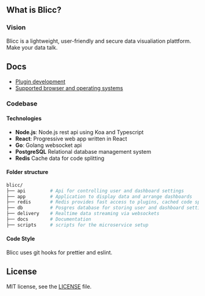 ## What is Blicc?

### Vision

Blicc is a lightweight, user-friendly and secure data visualiation plattform. Make your data talk.

## Docs

- [Plugin development](docs/plugin-development.md)
- [Supported browser and operating systems](docs/supported.md)

### Codebase

#### Technologies

- **Node.js**: Node.js rest api using Koa and Typescript
- **React**: Progressive web app written in React
- **Go**: Golang websocket api
- **PostgreSQL** Relational database management system
- **Redis** Cache data for code splitting

#### Folder structure

```bash
blicc/
├── api         # Api for controlling user and dashboard settings
├── app         # Application to display data and arrange dashboards
├── redis       # Redis provides fast access to plugins, cached code splitting
├── db          # Posgres database for storing user and dashboard settings
├── delivery    # Realtime data streaming via websockets
├── docs        # Documentation
├── scripts     # scripts for the microservice setup
```

#### Code Style

Blicc uses git hooks for prettier and eslint.

## License

MIT license, see the [LICENSE](./LICENSE) file.
